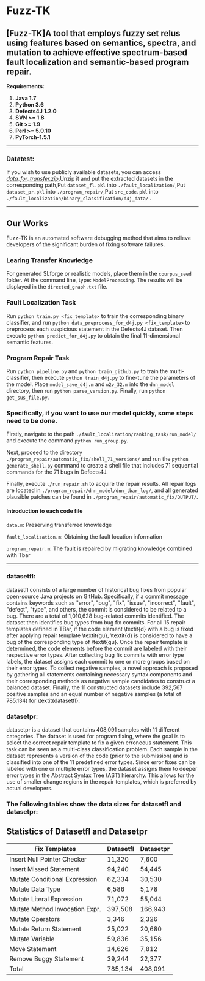 # Fuzz-TK
## [Fuzz-TK]A tool that employs fuzzy set relus using features based on semantics, spectra, and mutation to achieve effective spectrum-based fault localization and semantic-based program repair.
**Requirements:**
1. **Java 1.7**
2. **Python 3.6**
3. **Defects4J 1.2.0**
4. **SVN >= 1.8**
5. **Git >= 1.9**
6. **Perl >= 5.0.10**
7. **PyTorch-1.5.1**
***
### Datatest:
If you wish to use publicly available datasets, you can access *[data_for_transfer.zip](https://mega.nz/file/u0wQzRga#Q2BHCuRD2aW_61vshVbcxj-ObYh2cyGhqOAmAXNn-T0)*.Unzip it and put the extracted datasets in the corresponding path,Put `dataset_fl.pkl` into `./fault_localization/`,Put `dataset_pr.pkl` into `./program_repair/`,Put `src_code.pkl` into `./fault_localization/binary_classification/d4j_data/` .
***
## Our Works
Fuzz-TK is an automated software debugging method that aims to relieve developers of the significant burden of fixing software failures.
### Learing Transfer Knowledge

For generated SLforge or realistic models, place them in the `courpus_seed` folder. At the command line, type: ```ModelProcessing```. The results will be displayed in the `directed_graph.txt` file.

### Fault Localization Task

Run `python train.py <fix_template>` to train the corresponding binary classifier, and run `python data_preprocess_for_d4j.py <fix_template>` to preprocess each suspicious statement in the Defects4J dataset. Then execute `python predict_for_d4j.py` to obtain the final 11-dimensional semantic features.

### Program Repair Task
Run `python pipeline.py` and `python train_github.py` to train the multi-classifier, then execute `python train_d4j.py` to fine-tune the parameters of the model. Place `model_save_d4j.m` and `w2v_32.m` into the `dnn_model` directory, then run `python parse_version.py`. Finally, run `python get_sus_file.py`.

### Specifically, if you want to use our model quickly, some steps need to be done.


Firstly, navigate to the path `./fault_localization/ranking_task/run_model/` and execute the command `python run_group.py`.

Next, proceed to the directory `./program_repair/automatic_fix/shell_71_versions/` and run the `python generate_shell.py` command to create a shell file that includes 71 sequential commands for the 71 bugs in Defects4J.

Finally, execute `./run_repair.sh` to acquire the repair results. All repair logs are located in `./program_repair/dnn_model/dnn_tbar_log/`, and all generated plausible patches can be found in `./program_repair/automatic_fix/OUTPUT/`.
#### Introduction to each code file
`data.m`: Preserving transferred knowledge

`fault_localization.m`: Obtaining the fault location information

`program_repair.m`: The fault is repaired by migrating knowledge combined with Tbar
***


### datasetfl: 
datasetfl consists of a large number of historical bug fixes from popular open-source Java projects on GitHub. Specifically, if a commit message contains keywords such as "error", "bug", "fix", "issue", "incorrect", "fault", "defect", "type", and others, the commit is considered to be related to a bug. There are a total of 1,010,628 bug-related commits identified. The dataset then identifies bug types from bug fix commits. For all 15 repair templates defined in TBar, if the code element \textit{d} with a bug is fixed after applying repair template  \textit{gu}, \textit{d} is considered to have a bug of the corresponding type of \textit{gu}. Once the repair template is determined, the code elements before the commit are labeled with their respective error types. After collecting bug fix commits with error type labels, the dataset assigns each commit to one or more groups based on their error types. To collect negative samples, a novel approach is proposed by gathering all statements containing necessary syntax components and their corresponding methods as negative sample candidates to construct a balanced dataset. Finally, the 11 constructed datasets include 392,567 positive samples and an equal number of negative samples (a total of 785,134) for \textit{datasetfl}.

### datasetpr: 
datasetpr is a dataset that contains 408,091 samples with 11 different categories. The dataset is used for program fixing, where the goal is to select the correct repair template to fix a given erroneous statement. This task can be seen as a multi-class classification problem. Each sample in the dataset represents a version of the code (prior to the submission) and is classified into one of the 11 predefined error types. Since error fixes can be labeled with one or multiple error types, the dataset assigns them to deeper error types in the Abstract Syntax Tree (AST) hierarchy. This allows for the use of smaller change regions in the repair templates, which is preferred by actual developers.

### The following tables show the data sizes for datasetfl and datasetpr:
## Statistics of Datasetfl and Datasetpr

| Fix Templates                  | Datasetfl | Datasetpr |
|-------------------------------|-----------|-----------|
| Insert Null Pointer Checker   | 11,320    | 7,600     |
| Insert Missed Statement       | 94,240    | 54,445    |
| Mutate Conditional Expression | 62,334    | 30,530    |
| Mutate Data Type              | 6,586     | 5,178     |
| Mutate Literal Expression     | 71,072    | 55,044    |
| Mutate Method Invocation Expr.| 397,508   | 166,943   |
| Mutate Operators              | 3,346     | 2,326     |
| Mutate Return Statement       | 25,022    | 20,680    |
| Mutate Variable               | 59,836    | 35,156    |
| Move Statement                | 14,626    | 7,812     |
| Remove Buggy Statement        | 39,244    | 22,377    |
| Total                         | 785,134   | 408,091   |
